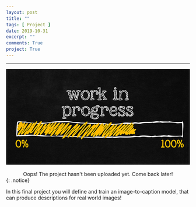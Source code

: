 ```yaml
---
layout: post
title: ""
tags: [ Project ]
date: 2019-10-31
excerpt: ""
comments: True
project: True
---
```


---

![png](/assets/img/wip.jpg)
<center> Oops! The project hasn't been uploaded yet. Come back later! </center>
{: .notice}

In this final project you will define and train an image-to-caption model, that can produce descriptions for real world images!
